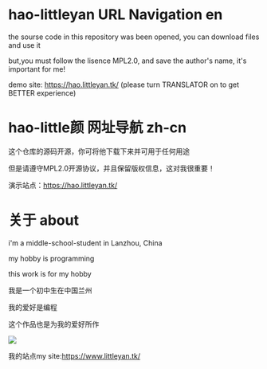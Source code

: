 # hao-littleyan URL Navigation en

the sourse code in this repository was been opened, you can download files and use it

but,you must follow the lisence MPL2.0, and save the author's name, it's important for me!

demo site: https://hao.littleyan.tk/ (please turn TRANSLATOR on to get BETTER experience)

# hao-little颜 网址导航 zh-cn

这个仓库的源码开源，你可将他下载下来并可用于任何用途

但是请遵守MPL2.0开源协议，并且保留版权信息，这对我很重要！

演示站点：https://hao.littleyan.tk/

# 关于 about

i'm a middle-school-student in Lanzhou, China

my hobby is programming

this work is for my hobby

我是一个初中生在中国兰州

我的爱好是编程

这个作品也是为我的爱好所作

![](https://cdn.jsdelivr.net/gh/Dayanshifu/imagebed@main/img/logo.png)

我的站点my site:https://www.littleyan.tk/
